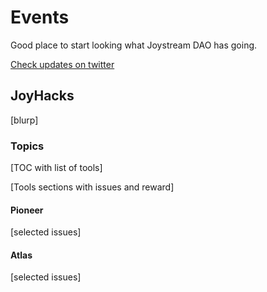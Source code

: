 # Events

Good place to start looking what Joystream DAO has going.

[Check updates on twitter](https://twitter.com/joystream_mwg)

## JoyHacks

[blurp]

### Topics

[TOC with list of tools]

[Tools sections with issues and reward]

#### Pioneer

[selected issues]

#### Atlas

[selected issues]